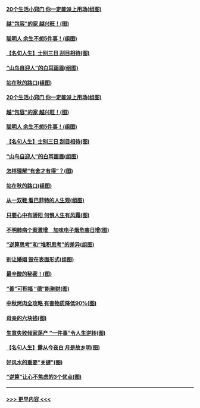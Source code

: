 #### [20个生活小窍门 你一定能派上用场(组图)](../pages/p8/907510.md?t=09161411) 
#### [越“包容”的家 越兴旺！(图)](../pages/p8/907328.md?t=09161411) 
#### [聪明人 余生不想5件事！(组图)](../pages/p8/907364.md?t=09161411) 
#### [【名句人生】士别三日 刮目相待(图)](../pages/p8/906988.md?t=09161411) 
#### [“山鸟自迎人”的白耳画眉(组图)](../pages/p8/907332.md?t=09161411) 
#### [站在秋的路口(组图)](../pages/p8/906914.md?t=09161411) 
#### [20个生活小窍门 你一定能派上用场(组图)](../pages/p8/907510.md?t=09161411) 
#### [越“包容”的家 越兴旺！(图)](../pages/p8/907328.md?t=09161411) 
#### [聪明人 余生不想5件事！(组图)](../pages/p8/907364.md?t=09161411) 
#### [【名句人生】士别三日 刮目相待(图)](../pages/p8/906988.md?t=09161411) 
#### [“山鸟自迎人”的白耳画眉(组图)](../pages/p8/907332.md?t=09161411) 
#### [怎样理解“有舍才有得”？(图)](../pages/p8/906872.md?t=09161411) 
#### [站在秋的路口(组图)](../pages/p8/906914.md?t=09161411) 
#### [从一双鞋 看巴菲特的人生观(组图)](../pages/p8/907311.md?t=09161411) 
#### [只要心中有骄阳 何惧人生有风霜(图)](../pages/p8/907320.md?t=09161411) 
#### [不明肺病个案激增　加味电子烟危害日增(图)](../pages/p8/907307.md?t=09161411) 
#### [“逆算思考”和“堆积思考”的差异(组图)](../pages/p8/907229.md?t=09161411) 
#### [别让婚姻 毁在表面形式(组图)](../pages/p8/907118.md?t=09161411) 
#### [最辛酸的秘密！(图)](../pages/p8/906327.md?t=09161411) 
#### [“善”可积福 “德”能聚财(图)](../pages/p8/906906.md?t=09161411) 
#### [中秋烤肉全攻略 有害物质降低90%(图)](../pages/p8/907227.md?t=09161411) 
#### [母亲的六块钱(图)](../pages/p8/907107.md?t=09161411) 
#### [生意失败倾家荡产 “一件事”令人生逆转(图)](../pages/p8/907101.md?t=09161411) 
#### [【名句人生】露从今夜白 月是故乡明(图)](../pages/p8/906558.md?t=09161411) 
#### [好风水的重要“关键”(图)](../pages/p8/907087.md?t=09161411) 
#### [“逆算”让心不焦虑的3个优点(图)](../pages/p8/907070.md?t=09161411) 

----
#### [ >>> 更早内容 <<< ](../indexes/p8-earlier.md)
